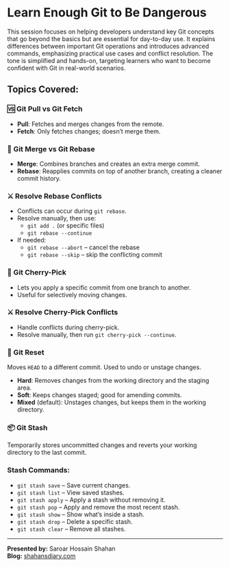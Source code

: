 # Learn Enough Git to Be Dangerous

This session focuses on helping developers understand key Git concepts that go beyond the basics but are essential for day-to-day use. It explains differences between important Git operations and introduces advanced commands, emphasizing practical use cases and conflict resolution. The tone is simplified and hands-on, targeting learners who want to become confident with Git in real-world scenarios.

## Topics Covered: 

### 🆚 Git Pull vs Git Fetch
- **Pull**: Fetches and merges changes from the remote.
- **Fetch**: Only fetches changes; doesn’t merge them.

### 🔀 Git Merge vs Git Rebase
- **Merge**: Combines branches and creates an extra merge commit.
- **Rebase**: Reapplies commits on top of another branch, creating a cleaner commit history.

### ⚔️ Resolve Rebase Conflicts
- Conflicts can occur during `git rebase`.
- Resolve manually, then use:
  - `git add .` (or specific files)
  - `git rebase --continue`
- If needed:
  - `git rebase --abort` – cancel the rebase
  - `git rebase --skip` – skip the conflicting commit

### 🍒 Git Cherry-Pick
- Lets you apply a specific commit from one branch to another.
- Useful for selectively moving changes.

### ⚔️ Resolve Cherry-Pick Conflicts
- Handle conflicts during cherry-pick.
- Resolve manually, then run `git cherry-pick --continue`.

### 🔄 Git Reset
Moves `HEAD` to a different commit. Used to undo or unstage changes.

- **Hard**: Removes changes from the working directory and the staging area.
- **Soft**: Keeps changes staged; good for amending commits.
- **Mixed** (default): Unstages changes, but keeps them in the working directory.

### 📦 Git Stash
Temporarily stores uncommitted changes and reverts your working directory to the last commit.

### Stash Commands:
- `git stash save` – Save current changes.
- `git stash list` – View saved stashes.
- `git stash apply` – Apply a stash without removing it.
- `git stash pop` – Apply and remove the most recent stash.
- `git stash show` – Show what’s inside a stash.
- `git stash drop` – Delete a specific stash.
- `git stash clear` – Remove all stashes.

---

**Presented by:** Saroar Hossain Shahan  
**Blog:** [shahansdiary.com](https://shahansdiary.com)

